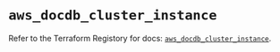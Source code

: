 # `aws_docdb_cluster_instance`

Refer to the Terraform Registory for docs: [`aws_docdb_cluster_instance`](https://registry.terraform.io/providers/hashicorp/aws/5.7.0/docs/resources/docdb_cluster_instance).
